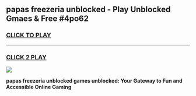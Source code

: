 
## papas freezeria unblocked - Play Unblocked Gmaes & Free #4po62
<h3>
<a href="https://premium.freeplayer.one?title=papas_freezeria_unblocked&ref=03M">CLICK TO PLAY</a></h3>
<hr>

<h3>
<a href="https://premium.freeplayer.one?title=papas_freezeria_unblocked&ref=03M">CLICK 2 PLAY</a>
  
</h3>

<a href="https://premium.freeplayer.one?title=papas_freezeria_unblocked&ref=03M"><img src="https://clearcache.store/games.png"></a>


**papas freezeria unblocked games unblocked: Your Gateway to Fun and Accessible Online Gaming**
